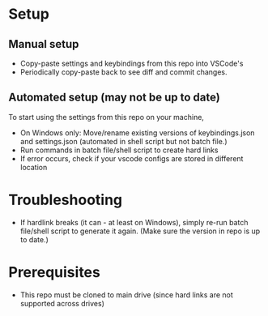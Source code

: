 # Setup

## Manual setup

- Copy-paste settings and keybindings from this repo into VSCode's
- Periodically copy-paste back to see diff and commit changes.

## Automated setup (may not be up to date)

To start using the settings from this repo on your machine,

- On Windows only: Move/rename existing versions of keybindings.json and settings.json (automated in shell script but not batch file.)
- Run commands in batch file/shell script to create hard links
- If error occurs, check if your vscode configs are stored in different location

# Troubleshooting

- If hardlink breaks (it can - at least on Windows), simply re-run batch file/shell script to generate it again. (Make sure the version in repo is up to date.)

# Prerequisites

- This repo must be cloned to main drive (since hard links are not supported across drives)
